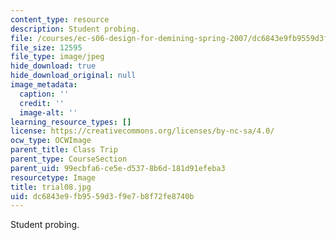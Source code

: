 ```yaml
---
content_type: resource
description: Student probing.
file: /courses/ec-s06-design-for-demining-spring-2007/dc6843e9fb9559d3f9e7b8f72fe8740b_trial08.jpg
file_size: 12595
file_type: image/jpeg
hide_download: true
hide_download_original: null
image_metadata:
  caption: ''
  credit: ''
  image-alt: ''
learning_resource_types: []
license: https://creativecommons.org/licenses/by-nc-sa/4.0/
ocw_type: OCWImage
parent_title: Class Trip
parent_type: CourseSection
parent_uid: 99ecbfa6-ce5e-d537-8b6d-181d91efeba3
resourcetype: Image
title: trial08.jpg
uid: dc6843e9-fb95-59d3-f9e7-b8f72fe8740b
---
```

Student probing.